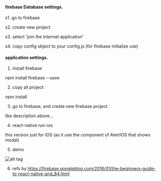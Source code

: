 #### firebase Database settings.

s1. go to firebase

s2. create new project

s3. select 'join the Internet application'

s4. copy config object to your config.js (for firebase initialize use)

#### application settings.

1. install firebase

npm install firebase --save

2. copy all project

npm install

3. go to firebase, and create new firebase project

like description above...

4. react-native run-ios 

this version just for IOS (as it use the component of AlertIOS that shows modal)

5. demo 

![alt tag](https://github.com/lastingyeh/)

6. refs by https://firebase.googleblog.com/2016/01/the-beginners-guide-to-react-native-and_84.html